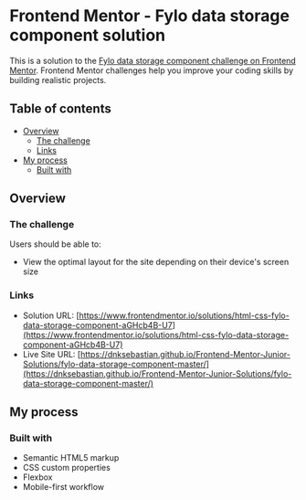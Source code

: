 # Frontend Mentor - Fylo data storage component solution

This is a solution to the [Fylo data storage component challenge on Frontend Mentor](https://www.frontendmentor.io/challenges/fylo-data-storage-component-1dZPRbV5n). Frontend Mentor challenges help you improve your coding skills by building realistic projects. 

## Table of contents

- [Overview](#overview)
  - [The challenge](#the-challenge)
  - [Links](#links)
- [My process](#my-process)
  - [Built with](#built-with)

## Overview

### The challenge

Users should be able to:

- View the optimal layout for the site depending on their device's screen size

### Links

- Solution URL: [https://www.frontendmentor.io/solutions/html-css-fylo-data-storage-component-aGHcb4B-U7](https://www.frontendmentor.io/solutions/html-css-fylo-data-storage-component-aGHcb4B-U7)
- Live Site URL: [https://dnksebastian.github.io/Frontend-Mentor-Junior-Solutions/fylo-data-storage-component-master/](https://dnksebastian.github.io/Frontend-Mentor-Junior-Solutions/fylo-data-storage-component-master/)

## My process

### Built with

- Semantic HTML5 markup
- CSS custom properties
- Flexbox
- Mobile-first workflow
